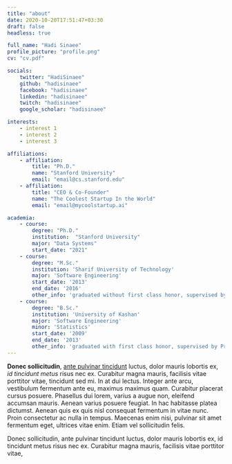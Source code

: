 ```yaml
---
title: "about"
date: 2020-10-20T17:51:47+03:30
draft: false
headless: true

full_name: "Hadi Sinaee"
profile_picture: "profile.png"
cv: "cv.pdf"

socials:
    twitter: "HadiSinaee"
    github: "hadisinaee"
    facebook: "hadisinaee"
    linkedin: "hadisinaee"
    twitch: "hadisinaee"
    google_scholar: "hadisinaee"

interests:
    - interest 1
    - interest 2
    - interest 3

affiliations:
    - affiliation:
        title: "Ph.D."
        name: "Stanford University"
        email: "email@cs.stanford.edu"
    - affiliation:
        title: "CEO & Co-Founder"
        name: "The Coolest Startup In the World"
        email: "email@mycoolstartup.ai"

academia:
    - course:
        degree: "Ph.D."
        institution:  "Stanford University"
        major: "Data Systems"
        start_date: "2021"
    - course:
        degree: "M.Sc."
        institution: 'Sharif University of Technology'
        major: 'Software Engineering'
        start_date: '2013'
        end_date: '2016'
        other_info: 'graduated without first class honor, supervised by Prof. Very Cool!'
    - course:
        degree: "B.Sc."
        institution: 'University of Kashan'
        major: 'Software Engineering'
        minor: 'Statistics'
        start_date: '2009'
        end_date: '2013'
        other_info: 'graduated with first class honor, supervised by Prof.  Cool!'
---
```


**Donec sollicitudin**, [ante pulvinar tincidunt][1] luctus, dolor mauris lobortis ex, *id tincidunt metus* risus nec ex. Curabitur magna mauris, facilisis vitae porttitor vitae, tincidunt sed mi. In at dui lectus. Integer ante arcu, vestibulum fermentum ante eu, maximus maximus quam. Curabitur placerat cursus posuere. Phasellus dui lorem, varius a augue non, eleifend accumsan mauris. Aenean varius posuere feugiat. In hac habitasse platea dictumst. Aenean quis ex quis nisl consequat fermentum in vitae nunc. Proin consectetur ac nulla in tempus. Maecenas enim nisi, pulvinar sit amet fermentum eget, ultrices vitae enim. Etiam vel sollicitudin felis.


Donec sollicitudin, ante pulvinar tincidunt luctus, dolor mauris lobortis ex, id tincidunt metus risus nec ex. Curabitur magna mauris, facilisis vitae porttitor vitae, 


[1]: https://google.com